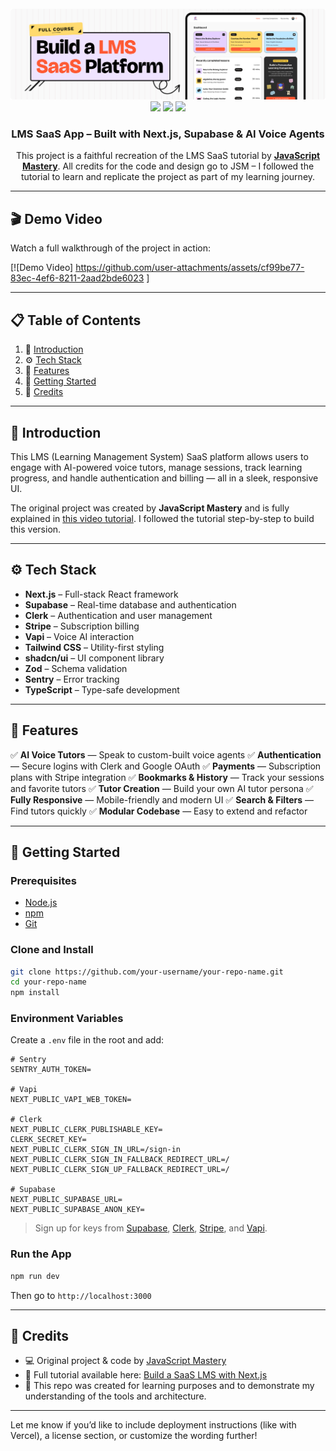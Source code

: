 <div align="center">  
  <br />  
  <a href="https://www.youtube.com/watch?v=XUkNR-JfHwo" target="_blank">  
    <img src="public/readme/hero.png" alt="Project Banner">  
  </a>  
  <br />  

  <div>  
    <img src="https://img.shields.io/badge/-Next.JS-black?style=for-the-badge&logo=nextdotjs&logoColor=white" />  
    <img src="https://img.shields.io/badge/-Vapi-green?style=for-the-badge&logo=vapi&logoColor=white" />  
    <img src="https://img.shields.io/badge/-Tailwind-00BCFF?style=for-the-badge&logo=tailwind-css&logoColor=white" />  
  </div>  

  <h3 align="center">LMS SaaS App – Built with Next.js, Supabase & AI Voice Agents</h3>  

  <div align="center">  
    This project is a faithful recreation of the LMS SaaS tutorial by <a href="https://www.youtube.com/@javascriptmastery" target="_blank"><b>JavaScript Mastery</b></a>.  
    All credits for the code and design go to JSM – I followed the tutorial to learn and replicate the project as part of my learning journey.  
  </div>  
</div>  

---
## 🎬 Demo Video

Watch a full walkthrough of the project in action:

[![Demo Video] https://github.com/user-attachments/assets/cf99be77-83ec-4ef6-8211-2aad2bde6023 ]





---

## 📋 Table of Contents

1. 🤖 [Introduction](#introduction)
2. ⚙️ [Tech Stack](#tech-stack)
3. 🔋 [Features](#features)
4. 🚀 [Getting Started](#getting-started)
5. 🙌 [Credits](#credits)

---

## 🤖 Introduction

This LMS (Learning Management System) SaaS platform allows users to engage with AI-powered voice tutors, manage sessions, track learning progress, and handle authentication and billing — all in a sleek, responsive UI.

The original project was created by **JavaScript Mastery** and is fully explained in [this video tutorial](https://www.youtube.com/watch?v=XUkNR-JfHwo). I followed the tutorial step-by-step to build this version.

---

## ⚙️ Tech Stack

* **Next.js** – Full-stack React framework
* **Supabase** – Real-time database and authentication
* **Clerk** – Authentication and user management
* **Stripe** – Subscription billing
* **Vapi** – Voice AI interaction
* **Tailwind CSS** – Utility-first styling
* **shadcn/ui** – UI component library
* **Zod** – Schema validation
* **Sentry** – Error tracking
* **TypeScript** – Type-safe development

---

## 🔋 Features

✅ **AI Voice Tutors** — Speak to custom-built voice agents
✅ **Authentication** — Secure logins with Clerk and Google OAuth
✅ **Payments** — Subscription plans with Stripe integration
✅ **Bookmarks & History** — Track your sessions and favorite tutors
✅ **Tutor Creation** — Build your own AI tutor persona
✅ **Fully Responsive** — Mobile-friendly and modern UI
✅ **Search & Filters** — Find tutors quickly
✅ **Modular Codebase** — Easy to extend and refactor

---

## 🚀 Getting Started

### Prerequisites

* [Node.js](https://nodejs.org/)
* [npm](https://www.npmjs.com/)
* [Git](https://git-scm.com/)

### Clone and Install

```bash
git clone https://github.com/your-username/your-repo-name.git
cd your-repo-name
npm install
```

### Environment Variables

Create a `.env` file in the root and add:

```env
# Sentry
SENTRY_AUTH_TOKEN=

# Vapi
NEXT_PUBLIC_VAPI_WEB_TOKEN=

# Clerk
NEXT_PUBLIC_CLERK_PUBLISHABLE_KEY=
CLERK_SECRET_KEY=
NEXT_PUBLIC_CLERK_SIGN_IN_URL=/sign-in
NEXT_PUBLIC_CLERK_SIGN_IN_FALLBACK_REDIRECT_URL=/
NEXT_PUBLIC_CLERK_SIGN_UP_FALLBACK_REDIRECT_URL=/

# Supabase
NEXT_PUBLIC_SUPABASE_URL=
NEXT_PUBLIC_SUPABASE_ANON_KEY=
```

> Sign up for keys from [Supabase](https://supabase.com), [Clerk](https://clerk.com), [Stripe](https://stripe.com), and [Vapi](https://vapi.dev).

### Run the App

```bash
npm run dev
```

Then go to `http://localhost:3000`

---

## 🙌 Credits

* 💻 Original project & code by [JavaScript Mastery](https://www.youtube.com/@javascriptmastery)
* 🎥 Full tutorial available here: [Build a SaaS LMS with Next.js](https://www.youtube.com/watch?v=XUkNR-JfHwo)
* 🧠 This repo was created for learning purposes and to demonstrate my understanding of the tools and architecture.

---

Let me know if you’d like to include deployment instructions (like with Vercel), a license section, or customize the wording further!
